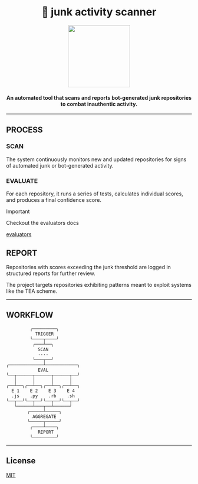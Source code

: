<div align="center">
  <h1>🚧 junk activity scanner</h1>
  <img src=".github/assets/logo.png" width="168px"/>
  <h4>An automated tool that scans and reports bot-generated junk repositories to combat inauthentic activity.</h4>
</div>

---

PROCESS
-------

### SCAN
The system continuously monitors new and updated repositories for signs of automated junk or bot-generated activity.

### EVALUATE

For each repository, it runs a series of tests, calculates individual scores, and produces a final confidence score.

> [!Important]
> Checkout the evaluators docs
>
> [evaluators](/evals)


REPORT
------

Repositories with scores exceeding the junk threshold are logged in structured reports for further review.

The project targets repositories exhibiting patterns meant to exploit systems like the TEA scheme.

---

WORKFLOW
--------

```
         ╭─────────╮
           TRIGGER 
         ╰────┬────╯
          ╭───┴──╮
            SCAN 
            ···· 
          ╰───┬──╯
╭─────────────┴────────────╮
            EVAL           
╰──┬──────┬──────┬──────┬──╯
   │      │      │      │
╭──┴──╮╭──┴──╮╭──┴──╮╭──┴──╮
  E 1    E 2    E 3    E 4 
  .js    .py    .rb    .sh 
╰──┬──╯╰──┬──╯╰──┬──╯╰──┬──╯
   └──────┴───┬──┴──────┘
        ╭─────┴─────╮
          AGGREGATE
        ╰─────┬─────╯
         ╭────┴────╮
            REPORT  
         ╰─────────╯
```

---

License
-------
[MIT](LICENSE)
